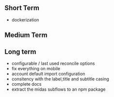 ## Short Term
- dockerization

## Medium Term

## Long term
- configurable / last used reconcile options
- fix everything on mobile
-  account default import configuration
- consitency with the label,title and subtitle casing
- complete docs
- extract the midas subflows to an npm package
